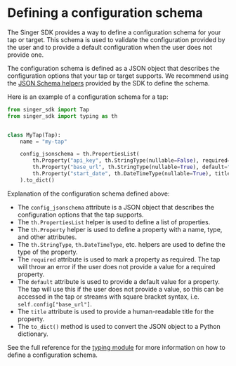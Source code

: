 # Defining a configuration schema

The Singer SDK provides a way to define a configuration schema for your tap or target. This schema is used to validate the configuration provided by the user and to provide a default configuration when the user does not provide one.

The configuration schema is defined as a JSON object that describes the configuration options that your tap or target supports. We recommend using the [JSON Schema helpers](../typing.rst) provided by the SDK to define the schema.

Here is an example of a configuration schema for a tap:

```python
from singer_sdk import Tap
from singer_sdk import typing as th


class MyTap(Tap):
    name = "my-tap"

    config_jsonschema = th.PropertiesList(
        th.Property("api_key", th.StringType(nullable=False), required=True, title="API Key"),
        th.Property("base_url", th.StringType(nullable=True), default="https://api.example.com", title="Base URL"),
        th.Property("start_date", th.DateTimeType(nullable=True), title="Start Date"),
    ).to_dict()
```

Explanation of the configuration schema defined above:

- The `config_jsonschema` attribute is a JSON object that describes the configuration options that the tap supports.
- The `th.PropertiesList` helper is used to define a list of properties.
- The `th.Property` helper is used to define a property with a name, type, and other attributes.
- The `th.StringType`, `th.DateTimeType`, etc. helpers are used to define the type of the property.
- The `required` attribute is used to mark a property as required. The tap will throw an error if the user does not provide a value for a required property.
- The `default` attribute is used to provide a default value for a property. The tap will use this if the user does not provide a value, so this can be accessed in the tap or streams with square bracket syntax, i.e. `self.config["base_url"]`.
- The `title` attribute is used to provide a human-readable title for the property.
- The `to_dict()` method is used to convert the JSON object to a Python dictionary.

See the full reference for the [typing module](../typing.rst) for more information on how to define a configuration schema.
